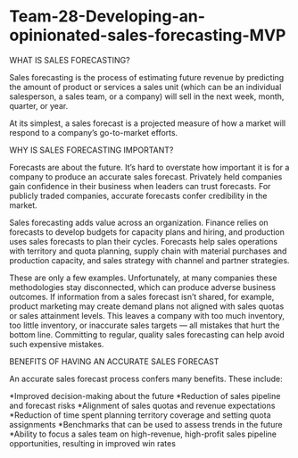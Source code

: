 # Team-28-Developing-an-opinionated-sales-forecasting-MVP

WHAT IS SALES FORECASTING?

Sales forecasting is the process of estimating future revenue by predicting the amount of product or services a sales unit (which can be an individual salesperson, a sales team, or a company) will sell in the next week, month, quarter, or year. 

At its simplest, a sales forecast is a projected measure of how a market will respond to a company’s go-to-market efforts. 

WHY IS SALES FORECASTING IMPORTANT?

Forecasts are about the future. It’s hard to overstate how important it is for a company to produce an accurate sales forecast. Privately held companies gain confidence in their business when leaders can trust forecasts. For publicly traded companies, accurate forecasts confer credibility in the market. 

Sales forecasting adds value across an organization. Finance relies on forecasts to develop budgets for capacity plans and hiring, and production uses sales forecasts to plan their cycles. Forecasts help sales operations with territory and quota planning, supply chain with material purchases and production capacity, and sales strategy with channel and partner strategies. 

These are only a few examples. Unfortunately, at many companies these methodologies stay disconnected, which can produce adverse business outcomes. If information from a sales forecast isn’t shared, for example, product marketing may create demand plans not aligned with sales quotas or sales attainment levels. This leaves a company with too much inventory, too little inventory, or inaccurate sales targets — all mistakes that hurt the bottom line. Committing to regular, quality sales forecasting can help avoid such expensive mistakes. 

BENEFITS OF HAVING AN ACCURATE SALES FORECAST

An accurate sales forecast process confers many benefits. These include: 

*Improved decision-making about the future 
*Reduction of sales pipeline and forecast risks 
*Alignment of sales quotas and revenue expectations 
*Reduction of time spent planning territory coverage and setting quota assignments 
*Benchmarks that can be used to assess trends in the future 
*Ability to focus a sales team on high-revenue, high-profit sales pipeline opportunities, resulting in improved win rates  

